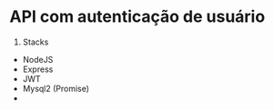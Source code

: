 # API com autenticação de usuário

1. Stacks

  - NodeJS
  - Express
  - JWT
  - Mysql2 (Promise)
  - 


